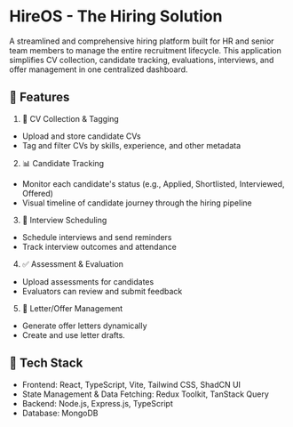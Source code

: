 # HireOS - The Hiring Solution

A streamlined and comprehensive hiring platform built for HR and senior team members to manage the entire recruitment lifecycle. This application simplifies CV collection, candidate tracking, evaluations, interviews, and offer management in one centralized dashboard.

## 🚀 Features

1. 📝 CV Collection & Tagging

- Upload and store candidate CVs
- Tag and filter CVs by skills, experience, and other metadata

2. 📊 Candidate Tracking

- Monitor each candidate's status (e.g., Applied, Shortlisted, Interviewed, Offered)
- Visual timeline of candidate journey through the hiring pipeline

3. 📅 Interview Scheduling

- Schedule interviews and send reminders
- Track interview outcomes and attendance

4. ✅ Assessment & Evaluation

- Upload assessments for candidates
- Evaluators can review and submit feedback

5. 📄 Letter/Offer Management

- Generate offer letters dynamically
- Create and use letter drafts.

## 🧱 Tech Stack

- Frontend: React, TypeScript, Vite, Tailwind CSS, ShadCN UI
- State Management & Data Fetching: Redux Toolkit, TanStack Query
- Backend: Node.js, Express.js, TypeScript
- Database: MongoDB
